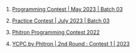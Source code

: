 1. [Programming Contest | May 2023 | Batch 03](https://www.hackerrank.com/contests/intra-phitron-contest-a-may-2023/challenges)

2. [Practice Contest | July 2023 | Batch 03](https://www.hackerrank.com/practice-contest-a-july-2023-a-batch-03?fbclid=IwAR20dyVvamDYtJPNvdZkeGdqzawjjuLsmrDr2uyuqtpaAMFmb7_-UHtioY0)

3. [Phitron Programming Contest 2022](https://www.hackerrank.com/contests/phitron-programming-contest-2022/challenges)

4. [YCPC by Phitron | 2nd Round : Contest 1 | 2023](https://www.hackerrank.com/contests/ycpc-by-phitron-a-2nd-round-contest-1-a-2023/challenges)


